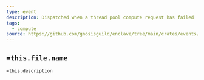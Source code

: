 ```yaml
---
type: event
description: Dispatched when a thread pool compute request has failed
tags:
  - compute
source: https://github.com/gnosisguild/enclave/tree/main/crates/events/src/enclave_event/compute_request_failed.rs
---
```


## `=this.file.name`

`=this.description`
